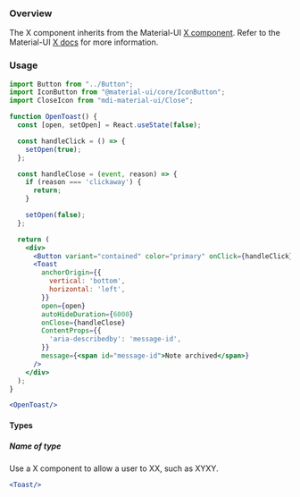 ### Overview

<!-- Get this short paragraph from design. -->

The X component inherits from the Material-UI [X component](https://material-ui.com/components/X/). Refer to the Material-UI [X docs](https://material-ui.com/api/X/) for more information.

### Usage

<!-- Show all the variants/combos we use in Reaction Admin, without the code box > -->

```jsx noeditor
import Button from "../Button";
import IconButton from "@material-ui/core/IconButton";
import CloseIcon from "mdi-material-ui/Close";

function OpenToast() {
  const [open, setOpen] = React.useState(false);

  const handleClick = () => {
    setOpen(true);
  };

  const handleClose = (event, reason) => {
    if (reason === 'clickaway') {
      return;
    }

    setOpen(false);
  };

  return (
    <div>
      <Button variant="contained" color="primary" onClick={handleClick}>Open toast</Button>
      <Toast
        anchorOrigin={{
          vertical: 'bottom',
          horizontal: 'left',
        }}
        open={open}
        autoHideDuration={6000}
        onClose={handleClose}
        ContentProps={{
          'aria-describedby': 'message-id',
        }}
        message={<span id="message-id">Note archived</span>}
      />
    </div>
  );
}

<OpenToast/>
```

#### Types

<!-- Show all Types of the component used in Reaction Admin -->

##### Name of type

<!-- Explain when to use this type of the component, and give a real life Reaction Admin example. If needed, add instruction for developers on how to set up the component. -->

Use a X component to allow a user to XX, such as XYXY.

```jsx
<Toast/>
```